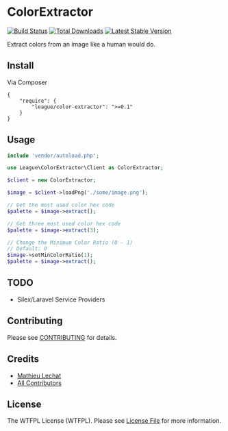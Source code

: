 ColorExtractor
==============

[![Build Status](https://travis-ci.org/php-loep/color-extractor.png?branch=master)](https://travis-ci.org/php-loep/color-extractor)
[![Total Downloads](https://poser.pugx.org/league/color-extractor/downloads.png)](https://packagist.org/packages/league/color-extractor)
[![Latest Stable Version](https://poser.pugx.org/league/color-extractor/v/stable.png)](https://packagist.org/packages/league/color-extractor)

Extract colors from an image like a human would do.

## Install

Via Composer

    {
        "require": {
            "league/color-extractor": ">=0.1"
        }
    }

## Usage

```php
include 'vendor/autoload.php';

use League\ColorExtractor\Client as ColorExtractor;

$client = new ColorExtractor;

$image = $client->loadPng('./some/image.png');

// Get the most used color hex code
$palette = $image->extract();

// Get three most used color hex code
$palette = $image->extract(3);

// Change the Minimum Color Ratio (0 - 1)
// Default: 0
$image->setMinColorRatio(1);
$palette = $image->extract();

```

## TODO

- Silex/Laravel Service Providers


## Contributing

Please see [CONTRIBUTING](https://github.com/php-loep/color-extractor/blob/master/CONTRIBUTING.md) for details.


## Credits

- [Mathieu Lechat](https://github.com/MatTheCat)
- [All Contributors](https://github.com/php-loep/color-extractor/contributors)


## License

The WTFPL License (WTFPL). Please see [License File](https://github.com/php-loep/color-extractor/blob/master/LICENSE) for more information.